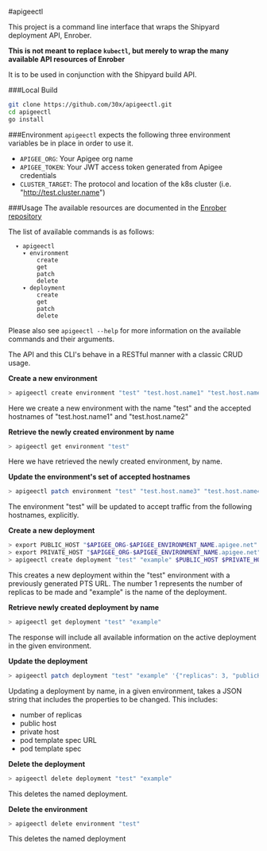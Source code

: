 #apigeectl

This project is a command line interface that wraps the Shipyard deployment API, Enrober.

**This is not meant to replace `kubectl`, but merely to wrap the many available API resources of Enrober**

It is to be used in conjunction with the Shipyard build API.

###Local Build
```sh
git clone https://github.com/30x/apigeectl.git
cd apigeectl
go install
```

###Environment
`apigeectl` expects the following three environment variables be in place in order to use it.

- `APIGEE_ORG`: Your Apigee org name
- `APIGEE_TOKEN`: Your JWT access token generated from Apigee credentials
- `CLUSTER_TARGET`: The protocol and location of the k8s cluster (i.e. "http://test.cluster.name")

###Usage
The available resources are documented in the [Enrober repository](https://github.com/30x/enrober)

The list of available commands is as follows:
```
  ▾ apigeectl
    ▾ environment
        create
        get
        patch
        delete
    ▾ deployment
        create
        get
        patch
        delete
```

Please also see `apigeectl --help` for more information on the available commands and their arguments.

The API and this CLI's behave in a RESTful manner with a classic CRUD usage.

**Create a new environment**
```sh
> apigeectl create environment "test" "test.host.name1" "test.host.name2"
```
Here we create a new environment with the name "test" and the accepted hostnames of "test.host.name1" and "test.host.name2"

**Retrieve the newly created environment by name**
```sh
> apigeectl get environment "test"
```
Here we have retrieved the newly created environment, by name.

**Update the environment's set of accepted hostnames**
```sh
> apigeectl patch environment "test" "test.host.name3" "test.host.name4"
```
The environment "test" will be updated to accept traffic from the following hostnames, explicitly.

**Create a new deployment**
```sh
> export PUBLIC_HOST "$APIGEE_ORG-$APIGEE_ENVIRONMENT_NAME.apigee.net"
> export PRIVATE_HOST "$APIGEE_ORG-$APIGEE_ENVIRONMENT_NAME.apigee.net"
> apigeectl create deployment "test" "example" $PUBLIC_HOST $PRIVATE_HOST 1 $PTS_URL
```
This creates a new deployment within the "test" environment with a previously generated PTS URL. The number 1 represents the number
of replicas to be made and "example" is the name of the deployment.

**Retrieve newly created deployment by name**
```sh
> apigeectl get deployment "test" "example"
```
The response will include all available information on the active deployment in the given environment.

**Update the deployment**
```sh
> apigeectl patch deployment "test" "example" '{"replicas": 3, "publicHosts": "replacement.host.name"}'
```
Updating a deployment by name, in a given environment, takes a JSON string that includes the properties to be changed.
This includes:
- number of replicas
- public host
- private host
- pod template spec URL
- pod template spec

**Delete the deployment**
```sh
> apigeectl delete deployment "test" "example"
```
This deletes the named deployment.

**Delete the environment**
```sh
> apigeectl delete environment "test"
```
This deletes the named deployment
